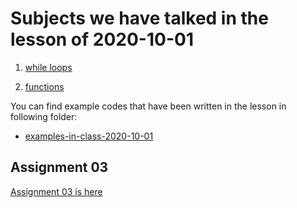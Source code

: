 # Subjects we have talked in the lesson of 2020-10-01




1. [while loops](../course-content/while.md)

2. [functions](../course-content/functions.md)



You can find example codes that have been written in the lesson in following folder:
 - [examples-in-class-2020-10-01](examples-in-class-2020-10-01)

## Assignment 03

[Assignment 03 is here](homeworks/assignment-03.md)

